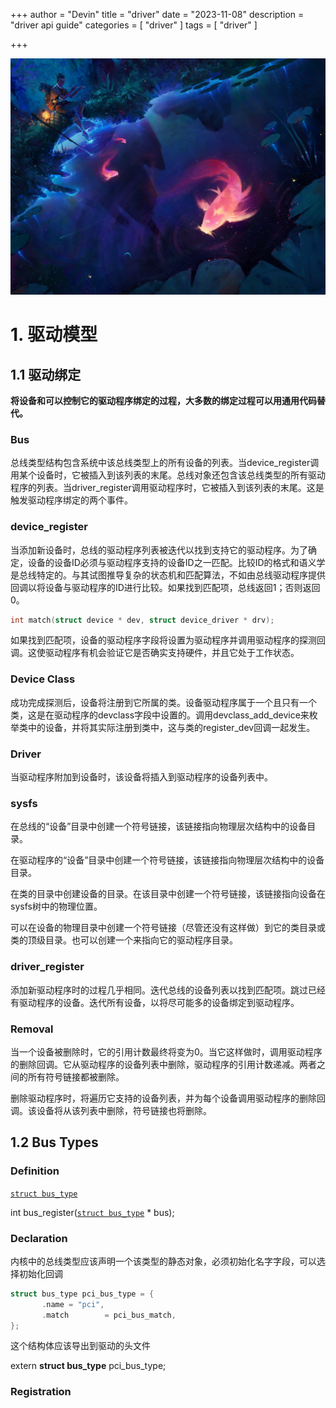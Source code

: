 +++
author = "Devin"
title = "driver"
date = "2023-11-08"
description = "driver api guide"
categories = [
    "driver"
]
tags = [
    "driver"
]

+++

![](1.jpg)

# 1. 驱动模型

## 1.1 驱动绑定

**将设备和可以控制它的驱动程序绑定的过程，大多数的绑定过程可以用通用代码替代。**

### Bus

总线类型结构包含系统中该总线类型上的所有设备的列表。当device_register调用某个设备时，它被插入到该列表的末尾。总线对象还包含该总线类型的所有驱动程序的列表。当driver_register调用驱动程序时，它被插入到该列表的末尾。这是触发驱动程序绑定的两个事件。

### device_register

当添加新设备时，总线的驱动程序列表被迭代以找到支持它的驱动程序。为了确定，设备的设备ID必须与驱动程序支持的设备ID之一匹配。比较ID的格式和语义学是总线特定的。与其试图推导复杂的状态机和匹配算法，不如由总线驱动程序提供回调以将设备与驱动程序的ID进行比较。如果找到匹配项，总线返回1；否则返回0。

```c
int match(struct device * dev, struct device_driver * drv);
```

如果找到匹配项，设备的驱动程序字段将设置为驱动程序并调用驱动程序的探测回调。这使驱动程序有机会验证它是否确实支持硬件，并且它处于工作状态。

### Device Class

成功完成探测后，设备将注册到它所属的类。设备驱动程序属于一个且只有一个类，这是在驱动程序的devclass字段中设置的。调用devclass_add_device来枚举类中的设备，并将其实际注册到类中，这与类的register_dev回调一起发生。

### Driver

当驱动程序附加到设备时，该设备将插入到驱动程序的设备列表中。

### sysfs

在总线的“设备”目录中创建一个符号链接，该链接指向物理层次结构中的设备目录。

在驱动程序的“设备”目录中创建一个符号链接，该链接指向物理层次结构中的设备目录。

在类的目录中创建设备的目录。在该目录中创建一个符号链接，该链接指向设备在sysfs树中的物理位置。

可以在设备的物理目录中创建一个符号链接（尽管还没有这样做）到它的类目录或类的顶级目录。也可以创建一个来指向它的驱动程序目录。

### driver_register

添加新驱动程序时的过程几乎相同。迭代总线的设备列表以找到匹配项。跳过已经有驱动程序的设备。迭代所有设备，以将尽可能多的设备绑定到驱动程序。

### Removal

当一个设备被删除时，它的引用计数最终将变为0。当它这样做时，调用驱动程序的删除回调。它从驱动程序的设备列表中删除，驱动程序的引用计数递减。两者之间的所有符号链接都被删除。

删除驱动程序时，将遍历它支持的设备列表，并为每个设备调用驱动程序的删除回调。该设备将从该列表中删除，符号链接也将删除。

## 1.2 Bus Types

### Definition

 [`struct bus_type`](https://www.kernel.org/doc/html/latest/driver-api/infrastructure.html#c.bus_type)

int bus_register([`struct bus_type`](https://www.kernel.org/doc/html/latest/driver-api/infrastructure.html#c.bus_type) * bus);

### Declaration

内核中的总线类型应该声明一个该类型的静态对象，必须初始化名字字段，可以选择初始化回调

```c
struct bus_type pci_bus_type = {
       .name = "pci",
       .match        = pci_bus_match,
};
```

这个结构体应该导出到驱动的头文件

extern **struct bus_type** pci_bus_type;

### Registration




